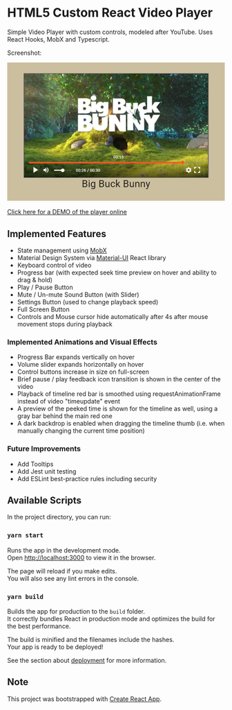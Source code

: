 # HTML5 Custom React Video Player

Simple Video Player with custom controls, modeled after YouTube. Uses React Hooks, MobX and Typescript.

Screenshot:

![Screenshot](screenshot.png?raw=true)

[Click here for a DEMO of the player online](https://mihaigaita.github.io/video-player/build/index.html)

## Implemented Features
- State management using [MobX](https://mobx.js.org/)
- Material Design System via [Material-UI](https://material-ui.com/) React library
- Keyboard control of video
- Progress bar (with expected seek time preview on hover and ability to drag & hold)
- Play / Pause Button
- Mute / Un-mute Sound Button (with Slider)
- Settings Button (used to change playback speed)
- Full Screen Button
- Controls and Mouse cursor hide automatically after 4s after mouse movement stops during playback

### Implemented Animations and Visual Effects
- Progress Bar expands vertically on hover
- Volume slider expands horizontally on hover
- Control buttons increase in size on full-screen
- Brief pause / play feedback icon transition is shown in the center of the video
- Playback of timeline red bar is smoothed using requestAnimationFrame instead of video "timeupdate" event
- A preview of the peeked time is shown for the timeline as well, using a gray bar behind the main red one
- A dark backdrop is enabled when dragging the timeline thumb (i.e. when manually changing the current time position)

### Future Improvements
- Add Tooltips
- Add Jest unit testing
- Add ESLint best-practice rules including security

## Available Scripts

In the project directory, you can run:

### `yarn start`

Runs the app in the development mode.\
Open [http://localhost:3000](http://localhost:3000) to view it in the browser.

The page will reload if you make edits.\
You will also see any lint errors in the console.

### `yarn build`

Builds the app for production to the `build` folder.\
It correctly bundles React in production mode and optimizes the build for the best performance.

The build is minified and the filenames include the hashes.\
Your app is ready to be deployed!

See the section about [deployment](https://facebook.github.io/create-react-app/docs/deployment) for more information.

## Note

This project was bootstrapped with [Create React App](https://github.com/facebook/create-react-app).